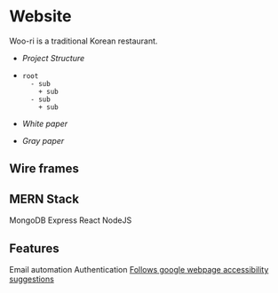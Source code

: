 
# Website
Woo-ri is a traditional Korean restaurant.

- *Project Structure*
- ```
  root
    - sub
      + sub
    - sub
      + sub

  ```

- *White paper*

- *Gray paper*


## Wire frames


## MERN Stack
MongoDB
Express
React
NodeJS

## Features 
Email automation 
Authentication 
[Follows google webpage accessibility suggestions](https://support.google.com/sites/answer/7529116?hl=en)

